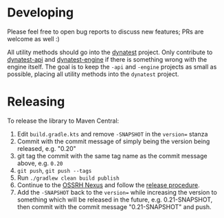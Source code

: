 # Developing

Please feel free to open bug reports to discuss new features; PRs are welcome as well :)

All utility methods should go into the [dynatest](dynatest) project. Only contribute
to [dynatest-api](dynatest-api) and [dynatest-engine](dynatest-engine) if there is
something wrong with the engine itself. The goal is to keep the `-api` and `-engine`
projects as small as possible, placing all utility methods into the `dynatest` project.

# Releasing

To release the library to Maven Central:

1. Edit `build.gradle.kts` and remove `-SNAPSHOT` in the `version=` stanza
2. Commit with the commit message of simply being the version being released, e.g. "0.20"
3. git tag the commit with the same tag name as the commit message above, e.g. `0.20`
4. `git push`, `git push --tags`
5. Run `./gradlew clean build publish`
6. Continue to the [OSSRH Nexus](https://oss.sonatype.org/#stagingRepositories) and follow the [release procedure](https://central.sonatype.org/pages/releasing-the-deployment.html).
7. Add the `-SNAPSHOT` back to the `version=` while increasing the version to something which will be released in the future,
   e.g. 0.21-SNAPSHOT, then commit with the commit message "0.21-SNAPSHOT" and push.
